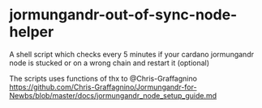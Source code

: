 # jormungandr-out-of-sync-node-helper
A shell script which checks every 5 minutes if your cardano jormungandr node is stucked or on a wrong chain and restart it (optional)

The scripts uses functions of thx to @Chris-Graffagnino
https://github.com/Chris-Graffagnino/Jormungandr-for-Newbs/blob/master/docs/jormungandr_node_setup_guide.md